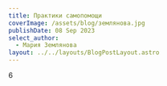 ```yaml
---
title: Практики самопомощи
coverImage: /assets/blog/землянова.jpg
publishDate: 08 Sep 2023
select_author:
  - Мария Землянова
layout: ../../layouts/BlogPostLayout.astro
---
```

6